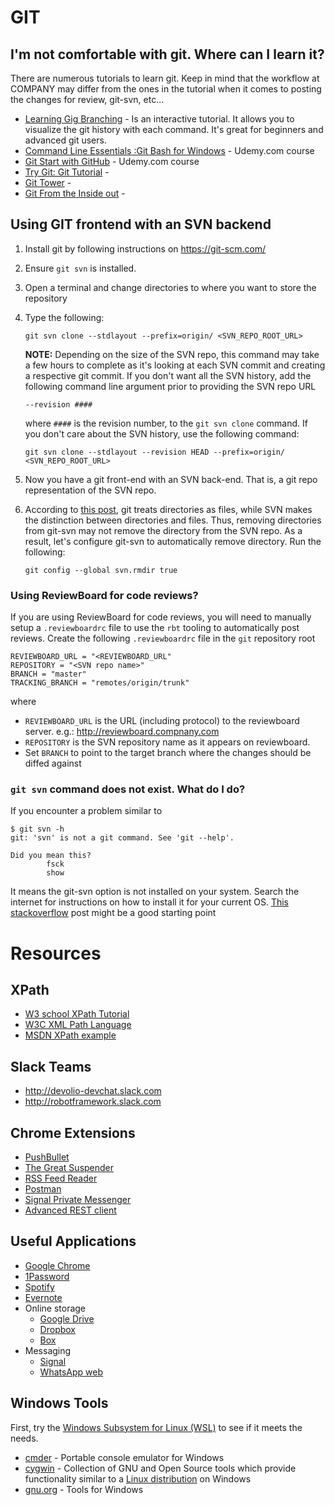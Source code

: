 # GIT

## I'm not comfortable with git. Where can I learn it?
There are numerous tutorials to learn git. Keep in mind that the workflow at COMPANY may differ from the ones in the
tutorial when it comes to posting the changes for review, git-svn, etc...

* [Learning Gig Branching](http://learngitbranching.js.org/) - Is an interactive tutorial. It allows you to visualize the git history with each command. It's great for beginners and advanced git users.
* [Command Line Essentials :Git Bash for Windows](https://www.udemy.com/git-bash/) - Udemy.com course
* [Git Start with GitHub](https://www.udemy.com/git-started-with-github/) - Udemy.com course
* [Try Git: Git Tutorial](https://try.github.io/levels/1/challenges/1) -
* [Git Tower](https://www.git-tower.com/learn/) -
* [Git From the Inside out](https://codewords.recurse.com/issues/two/git-from-the-inside-out) -

## Using GIT frontend with an SVN backend
1. Install git by following instructions on https://git-scm.com/
1. Ensure `git svn` is installed.
1. Open a terminal and change directories to where you want to store the repository
1. Type the following:

    `git svn clone --stdlayout --prefix=origin/ <SVN_REPO_ROOT_URL>`

    **NOTE:**  Depending on the size of the SVN repo, this command may take a few hours to complete
     as it's looking at each SVN commit and creating a respective git commit. If you don't want all
     the SVN history, add the following command line   argument prior to providing the SVN repo URL

    `--revision ####`

    where `####` is the revision number, to the `git svn clone` command. If you don't care about the SVN history,
    use the following command:

    `git svn clone --stdlayout --revision HEAD --prefix=origin/ <SVN_REPO_ROOT_URL>`

2. Now you have a git front-end with an SVN back-end. That is, a git repo representation of the SVN repo.
3. According to [this post](https://spin.atomicobject.com/2014/08/17/git-svn-empty-directories/), git treats directories as files,
while SVN makes the distinction between directories and files. Thus, removing directories from git-svn may not remove
the directory from the SVN repo. As a result, let's configure git-svn to automatically remove directory. Run the
following:

    `git config --global svn.rmdir true`


### Using ReviewBoard for code reviews?
If you are using ReviewBoard for code reviews, you will need to manually setup a `.reviewboardrc` file to use the
`rbt` tooling to automatically post reviews.  Create the following `.reviewboardrc` file in the `git` repository
root


    REVIEWBOARD_URL = "<REVIEWBOARD_URL"
    REPOSITORY = "<SVN repo name>"
    BRANCH = "master"
    TRACKING_BRANCH = "remotes/origin/trunk"


where

* `REVIEWBOARD_URL` is the URL (including protocol) to the reviewboard server.  e.g.:  http://reviewboard.compnany.com
* `REPOSITORY` is the SVN repository name as it appears on reviewboard.
* Set `BRANCH` to point to the target branch where the changes should be diffed against

### `git svn` command does not exist.  What do I do?

If you encounter a problem similar to

    $ git svn -h
    git: 'svn' is not a git command. See 'git --help'.

    Did you mean this?
            fsck
            show

It means the git-svn option is not installed on your system. Search the internet for instructions on how to install
it for your current OS. [This stackoverflow](https://stackoverflow.com/questions/527037/git-svn-not-a-git-command)
 post might be a good starting point


# Resources

## XPath
* [W3 school XPath Tutorial](ttps://www.w3schools.com/xml/xpath_intro.asp)
* [W3C XML Path Language](https://www.w3.org/TR/xpath/)
* [MSDN XPath example](https://msdn.microsoft.com/en-us/library/ms256086(v=vs.110).aspx)

## Slack Teams

* http://devolio-devchat.slack.com
* http://robotframework.slack.com

## Chrome Extensions

* [PushBullet](https://chrome.google.com/webstore/detail/pushbullet/chlffgpmiacpedhhbkiomidkjlcfhogd?hl=en-GB)
* [The Great Suspender](https://chrome.google.com/webstore/detail/the-great-suspender/klbibkeccnjlkjkiokjodocebajanakg?hl=en-GB)
* [RSS Feed Reader](https://chrome.google.com/webstore/detail/rss-feed-reader/pnjaodmkngahhkoihejjehlcdlnohgmp?hl=en-GB)
* [Postman](https://chrome.google.com/webstore/detail/postman/fhbjgbiflinjbdggehcddcbncdddomop?hl=en-GB)
* [Signal Private Messenger](https://chrome.google.com/webstore/detail/signal-private-messenger/bikioccmkafdpakkkcpdbppfkghcmihk?hl=en-GB)
* [Advanced REST client](https://chrome.google.com/webstore/detail/advanced-rest-client/hgmloofddffdnphfgcellkdfbfbjeloo?hl=en-GB)

## Useful Applications
* [Google Chrome](https://www.google.com/chrome/)
* [1Password](http://1password.com)
* [Spotify](https://www.spotify.com)
* [Evernote](https://evernote.com)
* Online storage
  * [Google Drive](https://www.google.com/drive/)
  * [Dropbox](https://www.dropbox.com)
  * [Box](https://www.box.com/)
* Messaging
  * [Signal](https://signal.org)
  * [WhatsApp web](https://web.whatsapp.com)



## Windows Tools

First, try the [Windows Subsystem for Linux (WSL)](https://docs.microsoft.com/en-us/windows/wsl/) to see if it meets the needs.
* [cmder](http://cmder.net/) - Portable console emulator for Windows
* [cygwin](https://www.cygwin.com) - Collection of GNU and Open Source tools which provide functionality similar to a [Linux distribution](https://en.wikipedia.org/wiki/Linux_distribution) on Windows
* [gnu.org](https://www.gnu.org/software/m68hc11/m68hc11_tools_win.html) - Tools for Windows
